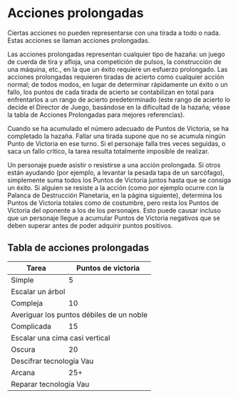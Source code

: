 # Acciones prolongadas

Ciertas acciones no pueden representarse con una tirada a todo o nada. Estas acciones se llaman acciones prolongadas.

Las acciones prolongadas representan cualquier tipo de hazaña: un juego de cuerda de tira y afloja, una competición de pulsos, la construcción de una máquina, etc., en la que un éxito requiere un esfuerzo prolongado. Las acciones prolongadas requieren tiradas de acierto como cualquier acción normal; de todos modos, en lugar de determinar rápidamente un éxito o un fallo, los puntos de cada tirada de acierto se contabilizan en total para enfrentarlos a un rango de acierto predeterminado (este rango de acierto lo decide el Director de Juego, basándose en la dificultad de la hazaña; véase la tabla de Acciones Prolongadas para mejores referencias).

Cuando se ha acumulado el número adecuado de Puntos de Victoria, se ha completado la hazaña. Fallar una tirada supone que no se acumula ningún Punto de Victoria en ese turno. Si el personaje falla tres veces seguidas, o saca un fallo crítico, la tarea resulta totalmente imposible de realizar.

Un personaje puede asistir o resistirse a una acción prolongada. Si otros están ayudando (por ejemplo, a levantar la pesada tapa de un sarcófago), simplemente suma todos los Puntos de Victoria juntos hasta que se consiga un éxito. Si alguien se resiste a la acción (como por ejemplo ocurre con la Palanca de Destrucción Planetaria, en la página siguiente), determina los Puntos de Victoria totales como de costumbre, pero resta los Puntos de Victoria del oponente a los de los personajes. Esto puede causar incluso que un personaje llegue a acumular Puntos de Victoria negativos que se deben superar antes de poder adquirir puntos positivos.

## Tabla de acciones prolongadas

<table>
  <thead>
    <tr>
      <th>Tarea</th>
      <th>Puntos de victoria</th>
    </tr>
  </thead>
  <tbody>
    <tr>
      <td>Simple</td>
      <td>5</td>
    </tr>
    <tr>
      <td colspan=2>Escalar un árbol</td>
    </tr>
    <tr>
      <td>Compleja</td>
      <td>10</td>
    </tr>
    <tr>
      <td colspan=2>Averiguar los puntos débiles de un noble</td>
    </tr>
    <tr>
      <td>Complicada</td>
      <td>15</td>
    </tr>
    <tr>
      <td colspan=2>Escalar una cima casi vertical</td>
    </tr>
    <tr>
      <td>Oscura</td>
      <td>20</td>
    </tr>
    <tr>
      <td colspan=2>Descifrar tecnología Vau</td>
    </tr>
    <tr>
      <td>Arcana</td>
      <td>25+</td>
    </tr>
    <tr>
      <td colspan=2>Reparar tecnología Vau</td>
    </tr>
  </tbody>
</table>

